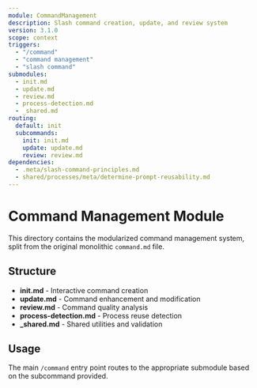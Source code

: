 ```yaml
---
module: CommandManagement
description: Slash command creation, update, and review system
version: 3.1.0
scope: context
triggers:
  - "/command"
  - "command management"
  - "slash command"
submodules:
  - init.md
  - update.md
  - review.md
  - process-detection.md
  - _shared.md
routing:
  default: init
  subcommands:
    init: init.md
    update: update.md
    review: review.md
dependencies:
  - .meta/slash-command-principles.md
  - shared/processes/meta/determine-prompt-reusability.md
---
```


# Command Management Module

This directory contains the modularized command management system, split from the original monolithic `command.md` file.

## Structure
- **init.md** - Interactive command creation
- **update.md** - Command enhancement and modification
- **review.md** - Command quality analysis
- **process-detection.md** - Process reuse detection
- **_shared.md** - Shared utilities and validation

## Usage
The main `/command` entry point routes to the appropriate submodule based on the subcommand provided.